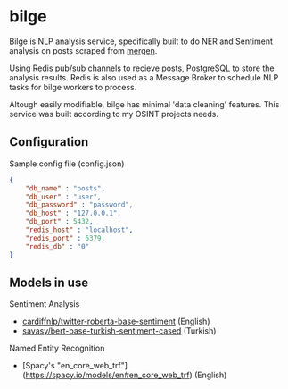 # bilge

Bilge is NLP analysis service, specifically built to do NER and Sentiment analysis on posts scraped from [mergen](https://github.com/humanova/mergen).

Using Redis pub/sub channels to recieve posts, PostgreSQL to store the analysis results. Redis is also used as a Message Broker to schedule NLP tasks for bilge workers to process. 

Altough easily modifiable, bilge has minimal 'data cleaning' features. This service was built according to my OSINT projects needs.

## Configuration 

Sample config file (config.json)
```json
{
    "db_name" : "posts",
    "db_user" : "user",
    "db_password" : "password",
    "db_host" : "127.0.0.1",
    "db_port" : 5432,
    "redis_host" : "localhost",
    "redis_port" : 6379,
    "redis_db" : "0"
}
```

## Models in use

Sentiment Analysis 
- [cardiffnlp/twitter-roberta-base-sentiment](https://huggingface.co/cardiffnlp/twitter-roberta-base-sentiment) (English)
- [savasy/bert-base-turkish-sentiment-cased](https://huggingface.co/savasy/bert-base-turkish-sentiment-cased) (Turkish)

Named Entity Recognition
- [Spacy's "en_core_web_trf"] (https://spacy.io/models/en#en_core_web_trf) (English)


